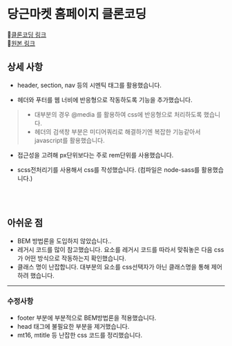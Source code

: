 # 당근마켓 홈페이지 클론코딩

💨[클론코딩 링크](https://ruddnjs3769.github.io/Carrot_market_clonecoding/) <br>
💨[원본 링크](https://www.daangn.com/)



## 상세 사항

+ header, section, nav 등의 시멘틱 태그를 활용했습니다.

+ 헤더와 푸터를 웹 너비에 반응형으로 작동하도록 기능을 추가했습니다.
> + 대부분의 경우 @media 를 활용하여 css에 반응형으로 처리하도록 했습니다.
> + 헤더의 검색창 부분은 미디어쿼리로 해결하기엔 복잡한 기능같아서 javascript를 활용했습니다.

+ 접근성을 고려해 px단위보다는 주로 rem단위를 사용했습니다.

+ scss전처리기를 사용해서 css를 작성했습니다. (컴파일은 node-sass를 활용했습니다.)

<br>
<br>

## 아쉬운 점

+ BEM 방법론을 도입하지 않았습니다..
+ 레거시 코드를 많이 참고했습니다. 요소를 레거시 코드를 따라서 맞춰놓은 다음 css가 어떤 방식으로 작동하는지 확인했습니다.
+ 클래스 명이 난잡합니다. 대부분의 요소를 css선택자가 아닌 클래스명을 통해 제어하려 했습니다.

---

### 수정사항

+ footer 부분에 부분적으로 BEM방법론을 적용했습니다.
+ head 태그에 불필요한 부분을 제거했습니다.
+ mt16, mtitle 등 난잡한 css 코드를 정리했습니다.

